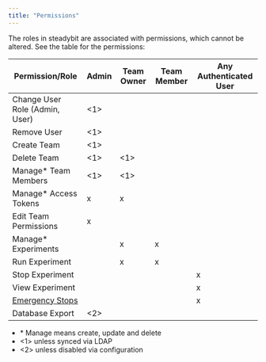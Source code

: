 ```yaml
---
title: "Permissions"
---
```


The roles in steadybit are associated with permissions, which cannot be altered.
See the table for the permissions:

| Permission/Role        |  Admin  | Team Owner | Team Member | Any Authenticated User |
|------------------------|---------|------------|-------------|------------------------|
| Change User Role (Admin, User)       |   <1>   |            |             |                        |
| Remove User            |   <1>   |            |             |                        |
| Create Team            |   <1>   |            |             |                        |
| Delete Team            |   <1>   | <1>        |             |                        |
| Manage* Team Members    |   <1>   | <1>        |             |                        |
| Manage* Access Tokens   |    x    | x          |             |                        |
| Edit Team Permissions |    x    |            |             |                        |
| Manage* Experiments      |         | x          |       x     |                        |
| Run Experiment         |         | x          |       x     |                        |
| Stop Experiment        |         |            |             |            x           |
| View Experiment        |         |            |             |            x           |
| [Emergency Stops](/use/experiments/30-prevent-execution)       |         |            |             |            x           |
| Database Export        |  <2>    |            |             |                        |

- \* Manage means create, update and delete
- <1> unless synced via LDAP
- <2> unless disabled via configuration
